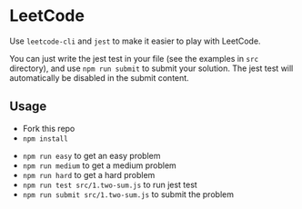 # LeetCode

Use `leetcode-cli` and `jest` to make it easier to play with LeetCode.

You can just write the jest test in your file (see the examples in `src` directory), and use `npm run submit` to submit your solution. The jest test will automatically be disabled in the submit content.

## Usage

- Fork this repo
- `npm install`
<!-- - `npm run login` to sign in with your leetcode account -->
- `npm run easy` to get an easy problem
- `npm run medium` to get a medium problem
- `npm run hard` to get a hard problem
- `npm run test src/1.two-sum.js` to run jest test
- `npm run submit src/1.two-sum.js` to submit the problem
